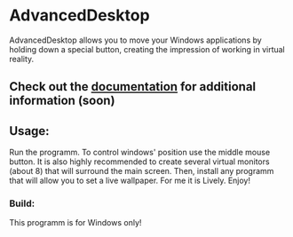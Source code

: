 # AdvancedDesktop
AdvancedDesktop allows you to move your Windows applications by holding down a special button, creating the impression of working in virtual reality.

## Check out the [documentation]() for additional information (soon)

## Usage:
Run the programm. To control windows' position use the middle mouse button.
It is also highly recommended to create several virtual monitors (about 8) that will surround the main screen.
Then, install any programm that will allow you to set a live wallpaper. For me it is Lively.
Enjoy!

### Build:
This programm is for Windows only!
